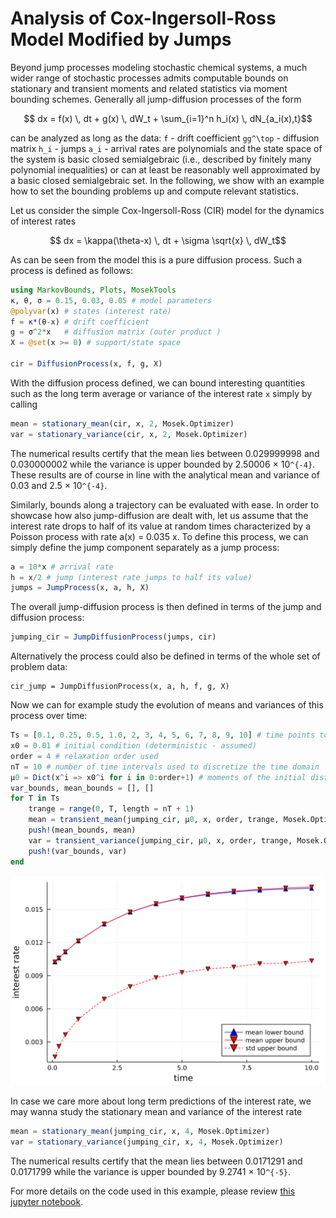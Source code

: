 # Analysis of Cox-Ingersoll-Ross Model Modified by Jumps

Beyond jump processes modeling stochastic chemical systems, a much wider range of stochastic processes admits computable bounds on stationary and transient moments and related statistics via moment bounding schemes. Generally all jump-diffusion processes of the form
```math
    dx = f(x) \, dt + g(x) \, dW_t + \sum_{i=1}^n h_i(x) \, dN_{a_i(x),t}
```
can be analyzed as long as the data:
        ``f`` - drift coefficient
        ``gg^\top`` - diffusion matrix
        ``h_i`` - jumps
        ``a_i`` - arrival rates
are polynomials and the state space of the system is basic closed semialgebraic (i.e., described by finitely many polynomial inequalities) or can at least be reasonably well approximated by a basic closed semialgebraic set. In the following, we show with an example how to set the bounding problems up and compute relevant statistics.

Let us consider the simple Cox-Ingersoll-Ross (CIR) model for the dynamics of interest rates
```math  
    dx =  \kappa(\theta-x) \, dt + \sigma \sqrt{x} \, dW_t
```
As can be seen from the model this is a pure diffusion process. Such a process is defined as follows:

```julia
using MarkovBounds, Plots, MosekTools
κ, θ, σ = 0.15, 0.03, 0.05 # model parameters
@polyvar(x) # states (interest rate)
f = κ*(θ-x) # drift coefficient
g = σ^2*x   # diffusion matrix (outer product )
X = @set(x >= 0) # support/state space

cir = DiffusionProcess(x, f, g, X)
```

With the diffusion process defined, we can bound interesting quantities such as the long term average or variance of the interest rate ``x`` simply by calling

```julia
mean = stationary_mean(cir, x, 2, Mosek.Optimizer)
var = stationary_variance(cir, x, 2, Mosek.Optimizer)
```

The numerical results certify that the mean lies between 0.029999998 and 0.030000002 while the variance is upper bounded by 2.50006 × 10``^{-4}``. These results are of course in line with the analytical mean and variance of 0.03 and 2.5 × 10``^{-4}``.

Similarly, bounds along a trajectory can be evaluated with ease. In order to showcase how also jump-diffusion are dealt with, let us assume that the interest rate drops to half of its value at random times characterized by a Poisson process with rate a(x) = 0.035 x. To define this process, we can simply define the jump component separately as a jump process:

```julia
a = 10*x # arrival rate
h = x/2 # jump (interest rate jumps to half its value)
jumps = JumpProcess(x, a, h, X)
```

The overall jump-diffusion process is then defined in terms of the jump and diffusion process:
```julia
jumping_cir = JumpDiffusionProcess(jumps, cir)
```

Alternatively the process could also be defined in terms of the whole set of problem data:

    cir_jump = JumpDiffusionProcess(x, a, h, f, g, X)
    
Now we can for example study the evolution of means and variances of this process over time:

```julia
Ts = [0.1, 0.25, 0.5, 1.0, 2, 3, 4, 5, 6, 7, 8, 9, 10] # time points to probe mean and variance at
x0 = 0.01 # initial condition (deterministic - assumed)
order = 4 # relaxation order used
nT = 10 # number of time intervals used to discretize the time domain
μ0 = Dict(x^i => x0^i for i in 0:order+1) # moments of the initial distribution
var_bounds, mean_bounds = [], []
for T in Ts
    trange = range(0, T, length = nT + 1)
    mean = transient_mean(jumping_cir, μ0, x, order, trange, Mosek.Optimizer)
    push!(mean_bounds, mean)
    var = transient_variance(jumping_cir, μ0, x, order, trange, Mosek.Optimizer)
    push!(var_bounds, var)
end
```
![](images/jump_diffusion_transient.svg)

In case we care more about long term predictions of the interest rate, we may wanna study the stationary mean and variance of the interest rate

```julia
mean = stationary_mean(jumping_cir, x, 4, Mosek.Optimizer)
var = stationary_variance(jumping_cir, x, 4, Mosek.Optimizer)
```
The numerical results certify that the mean lies between 0.0171291 and 0.0171799 while the variance is upper bounded by 9.2741 × 10``^{-5}``.

For more details on the code used in this example, please review [this jupyter notebook](https://github.com/FHoltorf/MarkovBounds.jl/blob/master/tutorials/jump_diffusion_process.ipynb).